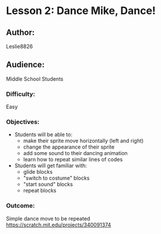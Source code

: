 # Lesson 2: Dance Mike, Dance!

## Author:
Leslie8826

## Audience: 
Middle School Students

### Difficulty:
Easy

### Objectives:
 - Students will be able to:
    * make their sprite move horizontally (left and right)
    * change the appearance of their sprite
    * add some sound to their dancing animation
    * learn how to repeat similar lines of codes
 - Students will get familiar with:
    * glide blocks
    * "switch to costume" blocks
    * "start sound" blocks
    * repeat blocks

### Outcome:
Simple dance move to be repeated <br>
https://scratch.mit.edu/projects/340091374


